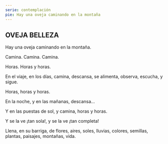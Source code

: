 ```yaml
---
serie: contemplación
pie: Hay una oveja caminando en la montaña
---
```


## OVEJA BELLEZA

Hay una oveja caminando en la montaña.

Camina. Camina. Camina.

Horas. Horas y horas.

En el viaje, en los días, camina, descansa, se alimenta, observa, escucha, y sigue.

Horas, horas y horas.

En la noche, y en las mañanas, descansa…

Y en las puestas de sol, y camina, horas y horas.

Y se la ve ¡tan sola!, y se la ve ¡tan completa!

Llena, en su barriga, de flores, aires, soles, lluvias, colores, semillas, plantas, paisajes, montañas, vida.
